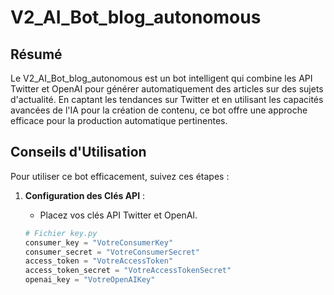 # V2_AI_Bot_blog_autonomous

## Résumé

Le V2_AI_Bot_blog_autonomous est un bot intelligent qui combine les API Twitter et OpenAI pour générer automatiquement des articles sur des sujets d'actualité. En captant les tendances sur Twitter et en utilisant les capacités avancées de l'IA pour la création de contenu, ce bot offre une approche efficace pour la production automatique pertinentes.

## Conseils d'Utilisation

Pour utiliser ce bot efficacement, suivez ces étapes :

1. **Configuration des Clés API** :
   - Placez vos clés API Twitter et OpenAI.


   ```python
   # Fichier key.py
   consumer_key = "VotreConsumerKey"
   consumer_secret = "VotreConsumerSecret"
   access_token = "VotreAccessToken"
   access_token_secret = "VotreAccessTokenSecret"
   openai_key = "VotreOpenAIKey"
